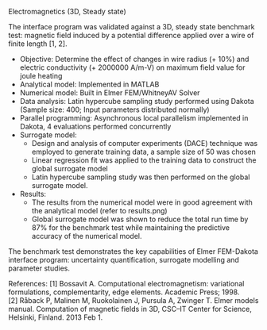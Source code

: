 Electromagnetics (3D, Steady state)

The interface program was validated against a 3D, steady state benchmark test: magnetic field induced by a potential difference applied over a wire of finite length [1, 2].  

- Objective: Determine the effect of changes in wire radius (+ 10%) and electric conductivity (+ 2000000 A/m-V) on maximum field value for joule heating
- Analytical model: Implemented in MATLAB
- Numerical model: Built in Elmer FEM/WhitneyAV Solver
- Data analysis: Latin hypercube sampling study performed using Dakota (Sample size: 400; Input parameters distributed normally)
- Parallel programming: Asynchronous local parallelism implemented in Dakota, 4 evaluations performed concurrently
- Surrogate model: 
    - Design and analysis of computer experiments (DACE) technique was employed to generate training data, a sample size of 50 was chosen  
    - Linear regression fit was applied to the training data to construct the global surrogate model
    - Latin hypercube sampling study was then performed on the global surrogate model. 
- Results:
    - The results from the numerical model were in good agreement with the analytical model (refer to results.png)
    - Global surrogate model was shown to reduce the total run time by 87% for the benchmark test while maintaining the predictive accuracy of the numerical model.
    
The benchmark test demonstrates the key capabilities of Elmer FEM-Dakota interface program: uncertainty quantification, surrogate modelling and parameter studies. 


References:
[1] Bossavit A. Computational electromagnetism: variational formulations, complementarity, edge elements. Academic Press; 1998.  
[2] Råback P, Malinen M, Ruokolainen J, Pursula A, Zwinger T. Elmer models manual. Computation of magnetic fields in 3D, CSC–IT Center for Science, Helsinki, Finland. 2013 Feb 1.  
